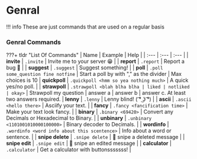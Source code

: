 # Genral

!!! info
    These are just commands that are used on a regular basis

### Genral Commands

???+ tldr "List Of Commands"
    | Name | Example | Help |
    | :--- | :--- | :--- |
    | **invite** | `.invite` | Invite me to your server 😁 |
    | **report** | `.report` | Report a bug 🐛 |
    | **suggest** | `.suggest` | Suggest something! |
    | **poll** | `.poll some_question fine notfine` | Start a poll by with "," as the divider | Max choices is 10
    | **quickpoll** | `.quickpoll <hmm so yea nothing much>` | A quick yes/no poll. |
    | **strawpoll** | `.strawpoll <blah blha blha | liked | notliked | okay>` | Strawpoll my question | answer a | answer b | answer c. At least two answers required.
    | **lenny** | `.lenny` | Lenny blind! ( ͡° ͜ʖ ͡°) |
    | **ascii** | `.ascii <hello there>` | Asciify your text. |
    | **fancy** | `.fancy <fancification time>` | Make your text look fancy. |
    | **binary** | `.binary <69420>` | Convert any Decimals or Hexadecimal to Binary. |
    | **unbinary** | `.unbinary <1101001010000100000>` | Binary decoder to Decimals. |
    | **wordinfo** | `.wordinfo <word info about this scentence>` | Info about a word or sentence. |
    | **snipe delete** | `.snipe delete` | 🔫 snipe a deleted message |
    | **snipe edit** | `.snipe edit` | 🔫 snipe an edited message |
    | **calculator** | `.calculator` | Get a calculator with buttonsssssss! |
